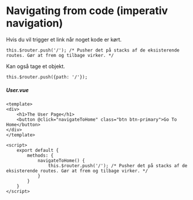 # Navigating from code (imperativ navigation)
Hvis du vil trigger et link når noget kode er kørt.  
```
this.$router.push('/'); /* Pusher det på stacks af de eksisterende routes. Gør at frem og tilbage virker. */  
```
Kan også tage et objekt.  
```
this.$router.push({path: '/'});
```
##### User.vue
```
<template>
<div>
    <h1>The User Page</h1>
    <button @click="navigateToHome" class="btn btn-primary">Go To Home</button>
</div>
</template>

<script>
    export default {
        methods: {
            navigateToHome() {
                this.$router.push('/'); /* Pusher det på stacks af de eksisterende routes. Gør at frem og tilbage virker. */
            }
        }
    }
</script>
```
